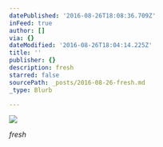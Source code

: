 ```yaml
---
datePublished: '2016-08-26T18:08:36.709Z'
inFeed: true
author: []
via: {}
dateModified: '2016-08-26T18:04:14.225Z'
title: ''
publisher: {}
description: fresh
starred: false
sourcePath: _posts/2016-08-26-fresh.md
_type: Blurb

---
```

![](https://the-grid-user-content.s3-us-west-2.amazonaws.com/50dc2c65-f073-4cb8-835d-009677d6de36.jpg)

_fresh_